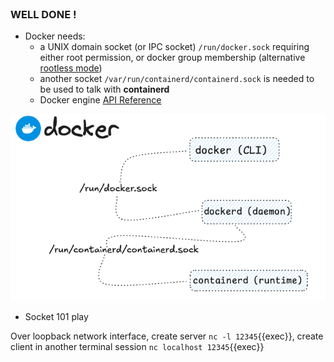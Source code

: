 <br>

### WELL DONE !

* Docker needs:
    - a UNIX domain socket (or IPC socket) `/run/docker.sock` requiring either root permission, or docker group membership (alternative [rootless mode](https://docs.docker.com/engine/security/rootless/))
    - another socket `/var/run/containerd/containerd.sock` is needed to be used to talk with **containerd**
    - Docker engine [API Reference](https://docs.docker.com/reference/api/engine/version/v1.41/#tag/Container)

![Scan results](./assets/docker_ubuntu.png)

* Socket 101 play

Over loopback network interface, create server  `nc -l 12345`{{exec}}, create client in another terminal session `nc localhost 12345`{{exec}}